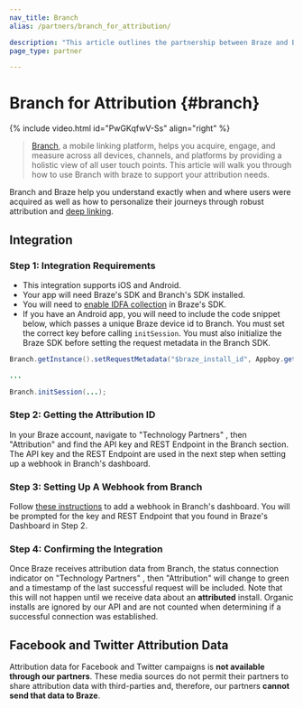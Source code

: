 ```yaml
---
nav_title: Branch
alias: /partners/branch_for_attribution/

description: "This article outlines the partnership between Braze and Branch, a mobile linking platform that helps you acquire, engage, and measure across all devices, channels, and platforms."
page_type: partner

---
```


# Branch for Attribution {#branch}

{% include video.html id="PwGKqfwV-Ss" align="right" %}

> [Branch](https://docs.branch.io/pages/integrations/braze/), a mobile linking platform, helps you acquire, engage, and measure across all devices, channels, and platforms by providing a holistic view of all user touch points. This article will walk you through how to use Branch with braze to support your attribution needs.

Branch and Braze help you understand exactly when and where users were acquired as well as how to personalize their journeys through robust attribution and [deep linking]({{site.baseurl}}/partners/channel_extensions/deep_linking/branch_for_deeplinking/).

## Integration

### Step 1: Integration Requirements

* This integration supports iOS and Android.
* Your app will need Braze's SDK and Branch's SDK installed.
* You will need to [enable IDFA collection][13] in Braze's SDK.
* If you have an Android app, you will need to include the code snippet below, which passes a unique Braze device id to Branch. You must set the correct key before calling `initSession`. You must also initialize the Braze SDK before setting the request metadata in the Branch SDK.

```java
Branch.getInstance().setRequestMetadata("$braze_install_id", Appboy.getInstance(context).getInstallTrackingId());

...

Branch.initSession(...);
```

### Step 2: Getting the Attribution ID

In your Braze account, navigate to "Technology Partners" , then "Attribution" and find the API key and REST Endpoint in the Branch section. The API key and the REST Endpoint are used in the next step when setting up a webhook in Branch's dashboard.

### Step 3: Setting Up A Webhook from Branch

Follow [these instructions][22] to add a webhook in Branch's dashboard. You will be prompted for the key and REST Endpoint that you found in Braze's Dashboard in Step 2.

### Step 4: Confirming the Integration

Once Braze receives attribution data from Branch, the status connection indicator on "Technology Partners" , then "Attribution" will change to green and a timestamp of the last successful request will be included. Note that this will not happen until we receive data about an __attributed__ install. Organic installs are ignored by our API and are not counted when determining if a successful connection was established.

## Facebook and Twitter Attribution Data

Attribution data for Facebook and Twitter campaigns is __not available through our partners__. These media sources do not permit their partners to share attribution data with third-parties and, therefore, our partners __cannot send that data to Braze__.

[5]: {{site.baseurl}}/developer_guide/rest_api/basics/#api-limits
[13]: {{site.baseurl}}/developer_guide/platform_integration_guides/ios/initial_sdk_setup/optional_idfa_collection/#optional-idfa-collection "IDFA Collection"
[22]: https://docs.branch.io/pages/exports/ua-webhooks/ "Branch Webhooks"
